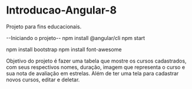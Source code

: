 # Introducao-Angular-8

Projeto para fins educacionais.

--Iniciando o projeto--
npm install @angular/cli
npm start

npm install bootstrap
npm install font-awesome

Objetivo do projeto é fazer uma tabela que mostre os cursos cadastrados, com seus respectivos nomes, duração, imagem que representa o curso e sua nota de avaliação
em estrelas. Além de ter uma tela para cadastrar novos cursos, editar e deletar.

